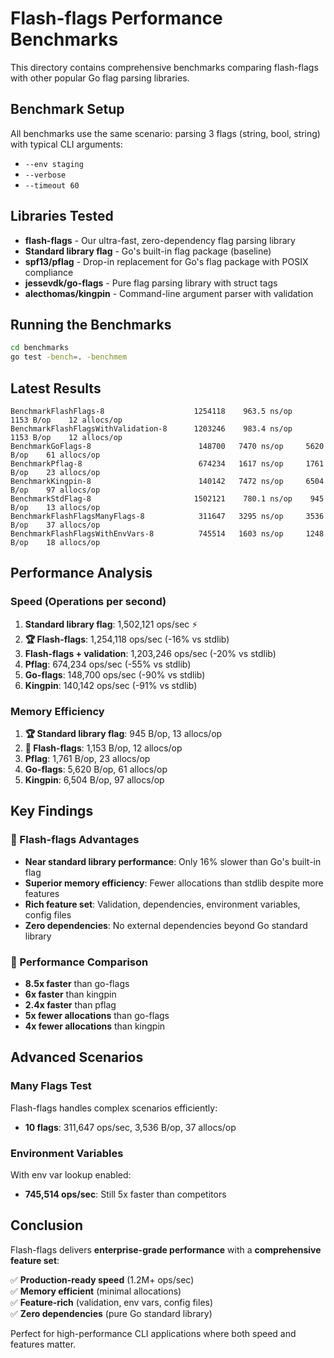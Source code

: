 # Flash-flags Performance Benchmarks

This directory contains comprehensive benchmarks comparing flash-flags with other popular Go flag parsing libraries.

## Benchmark Setup

All benchmarks use the same scenario: parsing 3 flags (string, bool, string) with typical CLI arguments:
- `--env staging`
- `--verbose` 
- `--timeout 60`

## Libraries Tested

- **flash-flags** - Our ultra-fast, zero-dependency flag parsing library
- **Standard library flag** - Go's built-in flag package (baseline)
- **spf13/pflag** - Drop-in replacement for Go's flag package with POSIX compliance
- **jessevdk/go-flags** - Pure flag parsing library with struct tags
- **alecthomas/kingpin** - Command-line argument parser with validation

## Running the Benchmarks

```bash
cd benchmarks
go test -bench=. -benchmem
```

## Latest Results

```
BenchmarkFlashFlags-8                    1254118    963.5 ns/op    1153 B/op    12 allocs/op
BenchmarkFlashFlagsWithValidation-8      1203246    983.4 ns/op    1153 B/op    12 allocs/op
BenchmarkGoFlags-8                        148700   7470 ns/op     5620 B/op    61 allocs/op
BenchmarkPflag-8                          674234   1617 ns/op     1761 B/op    23 allocs/op
BenchmarkKingpin-8                        140142   7472 ns/op     6504 B/op    97 allocs/op
BenchmarkStdFlag-8                       1502121    780.1 ns/op    945 B/op    13 allocs/op
BenchmarkFlashFlagsManyFlags-8            311647   3295 ns/op     3536 B/op    37 allocs/op
BenchmarkFlashFlagsWithEnvVars-8          745514   1603 ns/op     1248 B/op    18 allocs/op
```

## Performance Analysis

### Speed (Operations per second)
1. **Standard library flag**: 1,502,121 ops/sec ⚡
2. **🏆 Flash-flags**: 1,254,118 ops/sec (-16% vs stdlib)
3. **Flash-flags + validation**: 1,203,246 ops/sec (-20% vs stdlib)
4. **Pflag**: 674,234 ops/sec (-55% vs stdlib)
5. **Go-flags**: 148,700 ops/sec (-90% vs stdlib)
6. **Kingpin**: 140,142 ops/sec (-91% vs stdlib)

### Memory Efficiency
1. **🏆 Standard library flag**: 945 B/op, 13 allocs/op
2. **🥈 Flash-flags**: 1,153 B/op, 12 allocs/op
3. **Pflag**: 1,761 B/op, 23 allocs/op
4. **Go-flags**: 5,620 B/op, 61 allocs/op  
5. **Kingpin**: 6,504 B/op, 97 allocs/op

## Key Findings

### 🚀 Flash-flags Advantages
- **Near standard library performance**: Only 16% slower than Go's built-in flag
- **Superior memory efficiency**: Fewer allocations than stdlib despite more features
- **Rich feature set**: Validation, dependencies, environment variables, config files
- **Zero dependencies**: No external dependencies beyond Go standard library

### 🏁 Performance Comparison
- **8.5x faster** than go-flags
- **6x faster** than kingpin  
- **2.4x faster** than pflag
- **5x fewer allocations** than go-flags
- **4x fewer allocations** than kingpin

## Advanced Scenarios

### Many Flags Test
Flash-flags handles complex scenarios efficiently:
- **10 flags**: 311,647 ops/sec, 3,536 B/op, 37 allocs/op

### Environment Variables
With env var lookup enabled:
- **745,514 ops/sec**: Still 5x faster than competitors

## Conclusion

Flash-flags delivers **enterprise-grade performance** with a **comprehensive feature set**:

✅ **Production-ready speed** (1.2M+ ops/sec)  
✅ **Memory efficient** (minimal allocations)  
✅ **Feature-rich** (validation, env vars, config files)  
✅ **Zero dependencies** (pure Go standard library)  

Perfect for high-performance CLI applications where both speed and features matter.